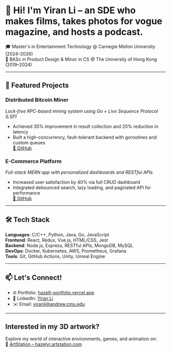 # 👋 Hi! I'm Yiran Li – an SDE who makes films, takes photos for vogue magazine, and hosts a podcast.

🎓 Master's in Entertainment Technology @ Carnegie Mellon University (2024–2026)  
🎨 BASc in Product Design & Minor in CS @ The University of Hong Kong (2019–2024)  

---

## 🚀 Featured Projects

### Distributed Bitcoin Miner
*Lock-free RPC-based mining system using Go + Live Sequence Protocol (LSP)*
- Achieved 35% improvement in result collection and 20% reduction in latency
- Built a high-concurrency, fault-tolerant backend with goroutines and custom queues  
[🔗 GitHub](https://github.com/hazelenu/bitcoin-miner)

### E-Commerce Platform
*Full-stack MERN app with personalized dashboards and RESTful APIs*
- Increased user satisfaction by 40% via full CRUD dashboard
- Integrated debounced search, lazy loading, and paginated API for performance  
[🔗 GitHub](https://github.com/hazelenu/ecommerce-react)

---

## 🛠️ Tech Stack

**Languages**: C/C++, Python, Java, Go, JavaScript  
**Frontend**: React, Redux, Vue.js, HTML/CSS, Jest  
**Backend**: Node.js, Express, RESTful APIs, MongoDB, MySQL  
**DevOps**: Docker, Kubernetes, AWS, Prometheus, Grafana  
**Tools**: Git, GitHub Actions, Unity, Unreal Engine

---

## 📫 Let's Connect!

- 🌐 Portfolio: [hazelli-portfolio.vercel.app](https://hazelli-portfolio.vercel.app)
- 💼 LinkedIn: [Yiran Li](https://www.linkedin.com/in/yiran-li-8425b229a/)
- ✉️ Email: [yiranli@andrew.cmu.edu](mailto:yiranli@andrew.cmu.edu)

---

## Interested in my 3D artwork?

Explore my world of interactive environments, games, and animation on:  
🎨 [ArtStation – hazelyr.artstation.com](https://hazelyr.artstation.com/)
